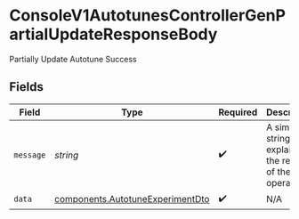 # ConsoleV1AutotunesControllerGenPartialUpdateResponseBody

Partially Update Autotune Success


## Fields

| Field                                                                                | Type                                                                                 | Required                                                                             | Description                                                                          |
| ------------------------------------------------------------------------------------ | ------------------------------------------------------------------------------------ | ------------------------------------------------------------------------------------ | ------------------------------------------------------------------------------------ |
| `message`                                                                            | *string*                                                                             | :heavy_check_mark:                                                                   | A simple string explaining the result of the operation.                              |
| `data`                                                                               | [components.AutotuneExperimentDto](../../models/components/autotuneexperimentdto.md) | :heavy_check_mark:                                                                   | N/A                                                                                  |